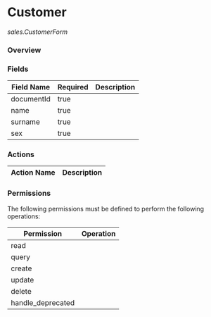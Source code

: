 # Customer

*sales.CustomerForm*

### **Overview**

### **Fields**


|**Field Name**|**Required**|**Description**|
|---|---|---|
|documentId|true| |
|name|true| |
|surname|true| |
|sex|true| |

### **Actions**


|**Action Name**|**Description**|
|---|---|

### **Permissions**

The following permissions must be defined to perform the following operations:


|**Permission**|**Operation**|
|---|---|
|read| |
|query| |
|create| |
|update| |
|delete| |
|handle_deprecated| |

